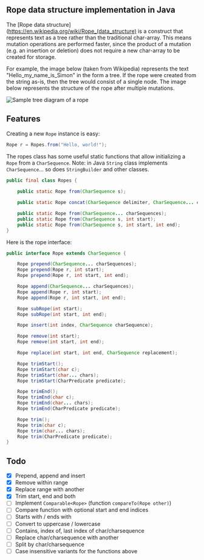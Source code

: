 ## Rope data structure implementation in Java

The [Rope data structure](https://en.wikipedia.org/wiki/Rope_(data_structure) is a construct that represents text as a tree rather than the traditional char-array. This means mutation operations are performed faster, since the product of a mutation (e.g. an insertion or deletion) does not require a new char-array to be created for storage.

For example, the image below (taken from Wikipedia) represents the text "Hello_my_name_is_Simon" in the form a tree. If the rope were created from the string as-is, then the tree would consist of a single node. The image below represents the structure of the rope after multiple mutations.

![Sample tree diagram of a rope](https://upload.wikimedia.org/wikipedia/commons/thumb/8/8a/Vector_Rope_example.svg/640px-Vector_Rope_example.svg.png)


## Features

Creating a new `Rope` instance is easy:

```java
Rope r = Ropes.from("Hello, world!");
```

The ropes class has some useful static functions that allow initializing a `Rope` from a `CharSequence`. Note: in Java `String` class implements `CharSequence`... so does `StringBuilder` and other classes.

```java
public final class Ropes {
    
    public static Rope from(CharSequence s);

    public static Rope concat(CharSequence delimiter, CharSequence... charSequences)

    public static Rope from(CharSequence... charSequences);
    public static Rope from(CharSequence s, int start);
    public static Rope from(CharSequence s, int start, int end);
}
```

Here is the rope interface:

```java
public interface Rope extends CharSequence {

    Rope prepend(CharSequence... charSequences);
    Rope prepend(Rope r, int start);
    Rope prepend(Rope r, int start, int end);

    Rope append(CharSequence... charSequences);
    Rope append(Rope r, int start);
    Rope append(Rope r, int start, int end);

    Rope subRope(int start);
    Rope subRope(int start, int end);

    Rope insert(int index, CharSequence charSequence);

    Rope remove(int start);
    Rope remove(int start, int end);

    Rope replace(int start, int end, CharSequence replacement);

    Rope trimStart();
    Rope trimStart(char c);
    Rope trimStart(char... chars);
    Rope trimStart(CharPredicate predicate);

    Rope trimEnd();
    Rope trimEnd(char c);
    Rope trimEnd(char... chars);
    Rope trimEnd(CharPredicate predicate);

    Rope trim();
    Rope trim(char c);
    Rope trim(char... chars);
    Rope trim(CharPredicate predicate);
}
```

## Todo

- [x] Prepend, append and insert
- [x] Remove within range
- [x] Replace range with another
- [x] Trim start, end and both
- [ ] Implement `Comparable<Rope>` (function `compareTo(Rope other)`)
- [ ] Compare function with optional start and end indices
- [ ] Starts with / ends with
- [ ] Convert to uppercase / lowercase
- [ ] Contains, index of, last index of char/charsequence
- [ ] Replace char/charsequence with another
- [ ] Split by char/charsequence
- [ ] Case insensitive variants for the functions above